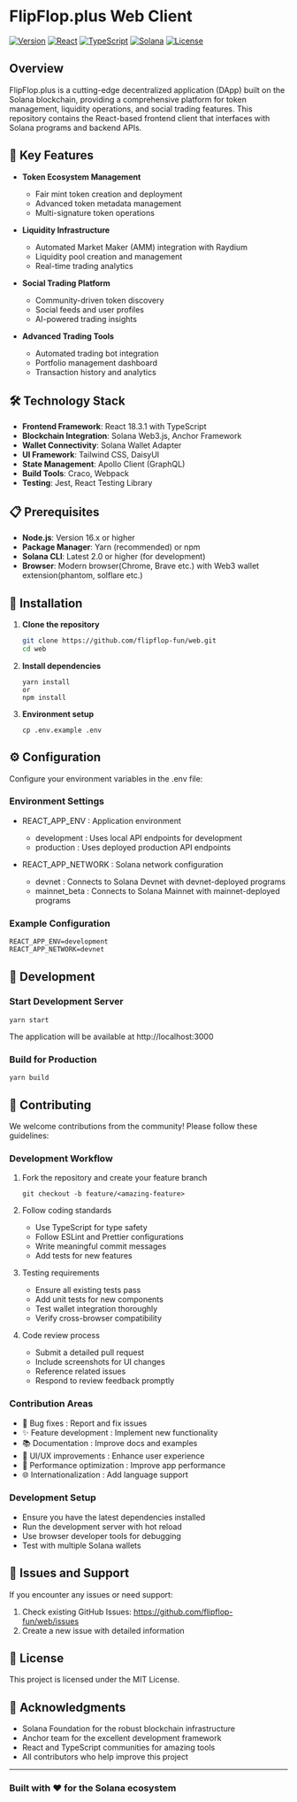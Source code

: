 # FlipFlop.plus Web Client

[![Version](https://img.shields.io/badge/version-0.2.17-blue.svg)](https://github.com/your-repo/flipflop-client)
[![React](https://img.shields.io/badge/React-18.3.1-61DAFB.svg)](https://reactjs.org/)
[![TypeScript](https://img.shields.io/badge/TypeScript-4.9.5-3178C6.svg)](https://www.typescriptlang.org/)
[![Solana](https://img.shields.io/badge/Solana-Anchor_0.30.1-9945FF.svg)](https://solana.com/)
[![License](https://img.shields.io/badge/license-MIT-green.svg)](LICENSE)

## Overview

FlipFlop.plus is a cutting-edge decentralized application (DApp) built on the Solana blockchain, providing a comprehensive platform for token management, liquidity operations, and social trading features. This repository contains the React-based frontend client that interfaces with Solana programs and backend APIs.

## 🚀 Key Features

- **Token Ecosystem Management**
  - Fair mint token creation and deployment
  - Advanced token metadata management
  - Multi-signature token operations

- **Liquidity Infrastructure**
  - Automated Market Maker (AMM) integration with Raydium
  - Liquidity pool creation and management
  - Real-time trading analytics

- **Social Trading Platform**
  - Community-driven token discovery
  - Social feeds and user profiles
  - AI-powered trading insights

- **Advanced Trading Tools**
  - Automated trading bot integration
  - Portfolio management dashboard
  - Transaction history and analytics

## 🛠 Technology Stack

- **Frontend Framework**: React 18.3.1 with TypeScript
- **Blockchain Integration**: Solana Web3.js, Anchor Framework
- **Wallet Connectivity**: Solana Wallet Adapter
- **UI Framework**: Tailwind CSS, DaisyUI
- **State Management**: Apollo Client (GraphQL)
- **Build Tools**: Craco, Webpack
- **Testing**: Jest, React Testing Library

## 📋 Prerequisites

- **Node.js**: Version 16.x or higher
- **Package Manager**: Yarn (recommended) or npm
- **Solana CLI**: Latest 2.0 or higher (for development)
- **Browser**: Modern browser(Chrome, Brave etc.) with Web3 wallet extension(phantom, solflare etc.)

## 🔧 Installation

1. **Clone the repository**
   ```bash
   git clone https://github.com/flipflop-fun/web.git
   cd web
   ```

2. **Install dependencies**
   
   ```
   yarn install
   or
   npm install
   ```

3. **Environment setup**
   
   ```
   cp .env.example .env
   ```

## ⚙️ Configuration
Configure your environment variables in the .env file:

### Environment Settings
- REACT_APP_ENV : Application environment
  - development : Uses local API endpoints for development
  - production : Uses deployed production API endpoints

- REACT_APP_NETWORK : Solana network configuration  
  - devnet : Connects to Solana Devnet with devnet-deployed programs
  - mainnet_beta : Connects to Solana Mainnet with mainnet-deployed programs

### Example Configuration
```
REACT_APP_ENV=development
REACT_APP_NETWORK=devnet
```

## 🚀 Development
### Start Development Server
```
yarn start
```
The application will be available at http://localhost:3000

### Build for Production
```
yarn build
```

## 🤝 Contributing
We welcome contributions from the community! Please follow these guidelines:

### Development Workflow
1. Fork the repository and create your feature branch
   
   ```
   git checkout -b feature/<amazing-feature>
   ```

2. Follow coding standards   
   - Use TypeScript for type safety
   - Follow ESLint and Prettier configurations
   - Write meaningful commit messages
   - Add tests for new features

3. Testing requirements
   - Ensure all existing tests pass
   - Add unit tests for new components
   - Test wallet integration thoroughly
   - Verify cross-browser compatibility

4. Code review process
   - Submit a detailed pull request
   - Include screenshots for UI changes
   - Reference related issues
   - Respond to review feedback promptly

### Contribution Areas
- 🐛 Bug fixes : Report and fix issues
- ✨ Feature development : Implement new functionality
- 📚 Documentation : Improve docs and examples
- 🎨 UI/UX improvements : Enhance user experience
- 🔧 Performance optimization : Improve app performance
- 🌐 Internationalization : Add language support

### Development Setup
- Ensure you have the latest dependencies installed
- Run the development server with hot reload
- Use browser developer tools for debugging
- Test with multiple Solana wallets

## 🐛 Issues and Support
If you encounter any issues or need support:

1. Check existing GitHub Issues: https://github.com/flipflop-fun/web/issues
2. Create a new issue with detailed information

## 📄 License
This project is licensed under the MIT License.

## 🙏 Acknowledgments
- Solana Foundation for the robust blockchain infrastructure
- Anchor team for the excellent development framework
- React and TypeScript communities for amazing tools
- All contributors who help improve this project
----

### Built with ❤️ for the Solana ecosystem